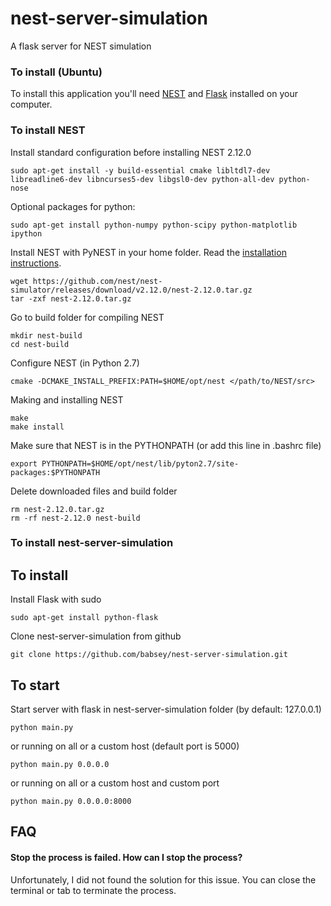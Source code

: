 # nest-server-simulation
A flask server for NEST simulation

### To install (Ubuntu)

To install this application you'll need [NEST](http://www.nest-simulator.org/) and [Flask](http://flask.pocoo.org) installed on your computer.

### To install NEST

Install standard configuration before installing NEST 2.12.0
```
sudo apt-get install -y build-essential cmake libltdl7-dev libreadline6-dev libncurses5-dev libgsl0-dev python-all-dev python-nose
```

Optional packages for python:
```
sudo apt-get install python-numpy python-scipy python-matplotlib ipython
```

Install NEST with PyNEST in your home folder.
Read the [installation instructions](http://www.nest-simulator.org/installation/).
```
wget https://github.com/nest/nest-simulator/releases/download/v2.12.0/nest-2.12.0.tar.gz
tar -zxf nest-2.12.0.tar.gz
```

Go to build folder for compiling NEST
```
mkdir nest-build
cd nest-build
```

Configure NEST (in Python 2.7)
```
cmake -DCMAKE_INSTALL_PREFIX:PATH=$HOME/opt/nest </path/to/NEST/src>
```

Making and installing NEST
```
make
make install
```

Make sure that NEST is in the PYTHONPATH (or add this line in .bashrc file)
```
export PYTHONPATH=$HOME/opt/nest/lib/pyton2.7/site-packages:$PYTHONPATH
```

Delete downloaded files and build folder
```
rm nest-2.12.0.tar.gz
rm -rf nest-2.12.0 nest-build
```

### To install nest-server-simulation

## To install

Install Flask with sudo
```
sudo apt-get install python-flask
```

Clone nest-server-simulation from github
```
git clone https://github.com/babsey/nest-server-simulation.git
```

## To start

Start server with flask in nest-server-simulation folder (by default: 127.0.0.1)
```
python main.py
```

or running on all or a custom host (default port is 5000)
```
python main.py 0.0.0.0
```

or running on all or a custom host and custom port
```
python main.py 0.0.0.0:8000
```

## FAQ

#### Stop the process is failed. How can I stop the process?

Unfortunately, I did not found the solution for this issue.
You can close the terminal or tab to terminate the process.
